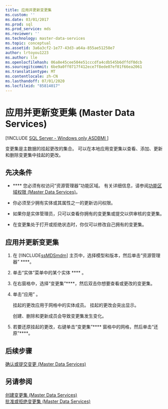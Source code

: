 ```yaml
---
title: 应用并更新变更集
ms.custom: ''
ms.date: 03/01/2017
ms.prod: sql
ms.prod_service: mds
ms.reviewer: ''
ms.technology: master-data-services
ms.topic: conceptual
ms.assetid: 3a6a3cf2-1e77-43d3-a64a-855ae51258e7
author: lrtoyou1223
ms.author: lle
ms.openlocfilehash: 06a8e45cee504e51cccdfa4cdb545b6dffdf0dcb
ms.sourcegitcommit: 6be9a0ff0717f412ece7f8ede07ef01f66ea2061
ms.translationtype: MT
ms.contentlocale: zh-CN
ms.lasthandoff: 07/01/2020
ms.locfileid: "85814017"
---
```

# <a name="apply-and-update-a-changeset-master-data-services"></a>应用并更新变更集 (Master Data Services)

[!INCLUDE [SQL Server - Windows only ASDBMI  ](../includes/applies-to-version/sql-windows-only-asdbmi.md)]

  变更集是主数据的挂起更改的集合。 可以在本地应用变更集以查看、添加、更新和删除变更集中挂起的更改。  
  
## <a name="prerequisites"></a>先决条件  
  
-   **** 您必须有权访问“资源管理器”功能区域。 有关详细信息，请参阅[功能区域权限 (Master Data Services)](../master-data-services/functional-area-permissions-master-data-services.md)。  
  
-   你必须至少拥有实体或其属性之一的更新访问权限。  
  
-   如果你是实体管理员，只可以查看你拥有的变更集或提交以供审核的变更集。  
  
-   在变更集处于打开或拒绝状态时，你仅可以修改自己拥有的变更集。  
  
## <a name="to-apply-and-update-a-changeset"></a>应用并更新变更集  
  
1.  在 [!INCLUDE[ssMDSmdm](../includes/ssmdsmdm-md.md)] 主页中，选择模型和版本，然后单击“资源管理器” ****。  
  
2.  单击“实体”菜单中的某个实体 **** 。  
  
3.  在右窗格中，选择“变更集”****，然后双击你想要查看或更改的变更集。  
  
4.  单击“应用” 。  
  
     挂起的更改应用于网格中的实体成员。 挂起的更改会突出显示。  
  
     创建、删除和更新成员会导致变更集发生变化。  
  
5.  若要还原挂起的更改，右键单击“变更集”**** 窗格中的网格，然后单击“还原”****。  
  
## <a name="next-steps"></a>后续步骤  
 [确认或提交变更 (Master Data Services)](../master-data-services/commit-or-submit-a-changeset-master-data-services.md)  
  
## <a name="see-also"></a>另请参阅  
 [创建变更集 &#40;Master Data Services&#41;](../master-data-services/create-a-changeset-master-data-services.md)   
 [批准或拒绝变更集 (Master Data Services)](../master-data-services/approve-or-reject-a-changeset-master-data-services.md)  
  
  
